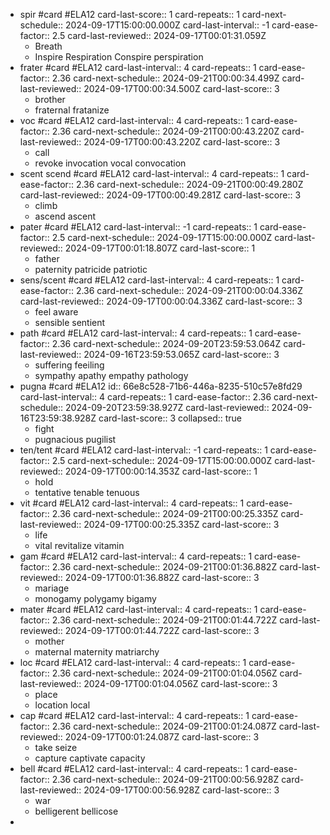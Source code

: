 - spir #card #ELA12
  card-last-score:: 1
  card-repeats:: 1
  card-next-schedule:: 2024-09-17T15:00:00.000Z
  card-last-interval:: -1
  card-ease-factor:: 2.5
  card-last-reviewed:: 2024-09-17T00:01:31.059Z
	- Breath
	- Inspire Respiration Conspire perspiration
- frater #card #ELA12
  card-last-interval:: 4
  card-repeats:: 1
  card-ease-factor:: 2.36
  card-next-schedule:: 2024-09-21T00:00:34.499Z
  card-last-reviewed:: 2024-09-17T00:00:34.500Z
  card-last-score:: 3
	- brother
	- fraternal fratanize
- voc #card #ELA12
  card-last-interval:: 4
  card-repeats:: 1
  card-ease-factor:: 2.36
  card-next-schedule:: 2024-09-21T00:00:43.220Z
  card-last-reviewed:: 2024-09-17T00:00:43.220Z
  card-last-score:: 3
	- call
	- revoke invocation vocal convocation
- scent scend #card #ELA12
  card-last-interval:: 4
  card-repeats:: 1
  card-ease-factor:: 2.36
  card-next-schedule:: 2024-09-21T00:00:49.280Z
  card-last-reviewed:: 2024-09-17T00:00:49.281Z
  card-last-score:: 3
	- climb
	- ascend ascent
- pater #card #ELA12
  card-last-interval:: -1
  card-repeats:: 1
  card-ease-factor:: 2.5
  card-next-schedule:: 2024-09-17T15:00:00.000Z
  card-last-reviewed:: 2024-09-17T00:01:18.807Z
  card-last-score:: 1
	- father
	- paternity patricide patriotic
- sens/scent #card #ELA12
  card-last-interval:: 4
  card-repeats:: 1
  card-ease-factor:: 2.36
  card-next-schedule:: 2024-09-21T00:00:04.336Z
  card-last-reviewed:: 2024-09-17T00:00:04.336Z
  card-last-score:: 3
	- feel aware
	- sensible sentient
- path #card #ELA12
  card-last-interval:: 4
  card-repeats:: 1
  card-ease-factor:: 2.36
  card-next-schedule:: 2024-09-20T23:59:53.064Z
  card-last-reviewed:: 2024-09-16T23:59:53.065Z
  card-last-score:: 3
	- suffering feeiling
	- sympathy apathy  empathy pathology
- pugna #card #ELA12
  id:: 66e8c528-71b6-446a-8235-510c57e8fd29
  card-last-interval:: 4
  card-repeats:: 1
  card-ease-factor:: 2.36
  card-next-schedule:: 2024-09-20T23:59:38.927Z
  card-last-reviewed:: 2024-09-16T23:59:38.928Z
  card-last-score:: 3
  collapsed:: true
	- fight
	- pugnacious pugilist
- ten/tent #card #ELA12
  card-last-interval:: -1
  card-repeats:: 1
  card-ease-factor:: 2.5
  card-next-schedule:: 2024-09-17T15:00:00.000Z
  card-last-reviewed:: 2024-09-17T00:00:14.353Z
  card-last-score:: 1
	- hold
	- tentative tenable tenuous
- vit #card #ELA12
  card-last-interval:: 4
  card-repeats:: 1
  card-ease-factor:: 2.36
  card-next-schedule:: 2024-09-21T00:00:25.335Z
  card-last-reviewed:: 2024-09-17T00:00:25.335Z
  card-last-score:: 3
	- life
	- vital revitalize vitamin
- gam #card #ELA12
  card-last-interval:: 4
  card-repeats:: 1
  card-ease-factor:: 2.36
  card-next-schedule:: 2024-09-21T00:01:36.882Z
  card-last-reviewed:: 2024-09-17T00:01:36.882Z
  card-last-score:: 3
	- mariage
	- monogamy polygamy bigamy
- mater #card #ELA12
  card-last-interval:: 4
  card-repeats:: 1
  card-ease-factor:: 2.36
  card-next-schedule:: 2024-09-21T00:01:44.722Z
  card-last-reviewed:: 2024-09-17T00:01:44.722Z
  card-last-score:: 3
	- mother
	- maternal maternity matriarchy
- loc #card #ELA12
  card-last-interval:: 4
  card-repeats:: 1
  card-ease-factor:: 2.36
  card-next-schedule:: 2024-09-21T00:01:04.056Z
  card-last-reviewed:: 2024-09-17T00:01:04.056Z
  card-last-score:: 3
	- place
	- location local
- cap #card #ELA12
  card-last-interval:: 4
  card-repeats:: 1
  card-ease-factor:: 2.36
  card-next-schedule:: 2024-09-21T00:01:24.087Z
  card-last-reviewed:: 2024-09-17T00:01:24.087Z
  card-last-score:: 3
	- take seize
	- capture captivate capacity
- bell #card #ELA12
  card-last-interval:: 4
  card-repeats:: 1
  card-ease-factor:: 2.36
  card-next-schedule:: 2024-09-21T00:00:56.928Z
  card-last-reviewed:: 2024-09-17T00:00:56.928Z
  card-last-score:: 3
	- war
	- belligerent bellicose
-